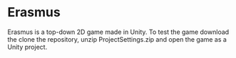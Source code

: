 # Erasmus

Erasmus is a top-down 2D game made in Unity.
To test the game download the clone the
repository, unzip ProjectSettings.zip
and open the game as a Unity project.
